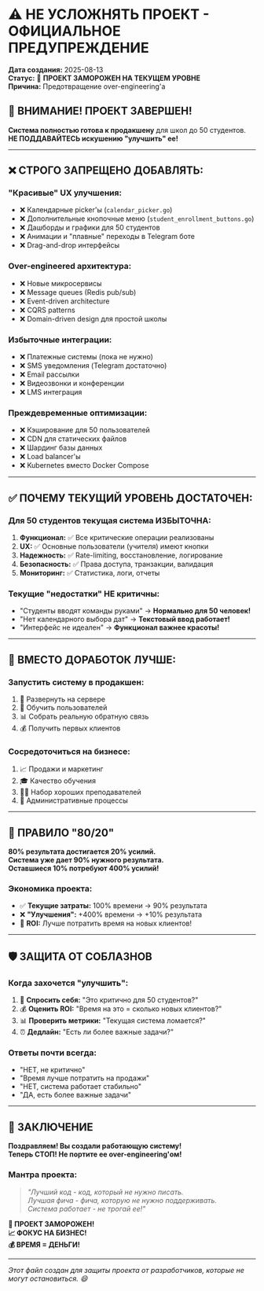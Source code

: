 # ⚠️ НЕ УСЛОЖНЯТЬ ПРОЕКТ - ОФИЦИАЛЬНОЕ ПРЕДУПРЕЖДЕНИЕ

**Дата создания:** 2025-08-13  
**Статус:** 🛑 **ПРОЕКТ ЗАМОРОЖЕН НА ТЕКУЩЕМ УРОВНЕ**  
**Причина:** Предотвращение over-engineering'а

## 🚨 ВНИМАНИЕ! ПРОЕКТ ЗАВЕРШЕН!

**Система полностью готова к продакшену** для школ до 50 студентов.  
**НЕ ПОДДАВАЙТЕСЬ искушению "улучшить" ее!**

---

## ❌ СТРОГО ЗАПРЕЩЕНО ДОБАВЛЯТЬ:

### **"Красивые" UX улучшения:**
- ❌ Календарные picker'ы (`calendar_picker.go`)
- ❌ Дополнительные кнопочные меню (`student_enrollment_buttons.go`)
- ❌ Дашборды и графики для 50 студентов
- ❌ Анимации и "плавные" переходы в Telegram боте
- ❌ Drag-and-drop интерфейсы

### **Over-engineered архитектура:**
- ❌ Новые микросервисы
- ❌ Message queues (Redis pub/sub)
- ❌ Event-driven architecture
- ❌ CQRS patterns
- ❌ Domain-driven design для простой школы

### **Избыточные интеграции:**
- ❌ Платежные системы (пока не нужно)
- ❌ SMS уведомления (Telegram достаточно)
- ❌ Email рассылки
- ❌ Видеозвонки и конференции
- ❌ LMS интеграция

### **Преждевременные оптимизации:**
- ❌ Кэширование для 50 пользователей
- ❌ CDN для статических файлов
- ❌ Шардинг базы данных
- ❌ Load balancer'ы
- ❌ Kubernetes вместо Docker Compose

---

## ✅ ПОЧЕМУ ТЕКУЩИЙ УРОВЕНЬ ДОСТАТОЧЕН:

### **Для 50 студентов текущая система ИЗБЫТОЧНА:**
1. **Функционал:** ✅ Все критические операции реализованы
2. **UX:** ✅ Основные пользователи (учителя) имеют кнопки
3. **Надежность:** ✅ Rate-limiting, восстановление, логирование
4. **Безопасность:** ✅ Права доступа, транзакции, валидация
5. **Мониторинг:** ✅ Статистика, логи, отчеты

### **Текущие "недостатки" НЕ критичны:**
- "Студенты вводят команды руками" → **Нормально для 50 человек!**
- "Нет календарного выбора дат" → **Текстовый ввод работает!**
- "Интерфейс не идеален" → **Функционал важнее красоты!**

---

## 🎯 ВМЕСТО ДОРАБОТОК ЛУЧШЕ:

### **Запустить систему в продакшен:**
1. 🚀 Развернуть на сервере
2. 👥 Обучить пользователей
3. 📊 Собрать реальную обратную связь
4. 💰 Получить первых клиентов

### **Сосредоточиться на бизнесе:**
1. 📈 Продажи и маркетинг
2. 🎓 Качество обучения  
3. 👨‍🏫 Набор хороших преподавателей
4. 📝 Административные процессы

---

## 🏁 ПРАВИЛО "80/20"

**80% результата достигается 20% усилий.**  
**Система уже дает 90% нужного результата.**  
**Оставшиеся 10% потребуют 400% усилий!**

### **Экономика проекта:**
- ✅ **Текущие затраты:** 100% времени → 90% результата
- ❌ **"Улучшения":** +400% времени → +10% результата
- 🎯 **ROI:** Лучше потратить время на новых клиентов!

---

## 🛡️ ЗАЩИТА ОТ СОБЛАЗНОВ

### **Когда захочется "улучшить":**
1. 🤔 **Спросить себя:** "Это критично для 50 студентов?"
2. 💰 **Оценить ROI:** "Время на это = сколько новых клиентов?"
3. 📊 **Проверить метрики:** "Текущая система ломается?"
4. ⏰ **Дедлайн:** "Есть ли более важные задачи?"

### **Ответы почти всегда:**
- "НЕТ, не критично"
- "Время лучше потратить на продажи"
- "НЕТ, система работает стабильно" 
- "ДА, есть более важные задачи"

---

## 🎉 ЗАКЛЮЧЕНИЕ

**Поздравляем! Вы создали работающую систему!**  
**Теперь СТОП! Не портите ее over-engineering'ом!**

### **Мантра проекта:**
> *"Лучший код - код, который не нужно писать.  
> Лучшая фича - фича, которую не нужно поддерживать.  
> Система работает - не трогай ее!"*

**🛑 ПРОЕКТ ЗАМОРОЖЕН!**  
**📈 ФОКУС НА БИЗНЕС!**  
**💰 ВРЕМЯ = ДЕНЬГИ!**

---

*Этот файл создан для защиты проекта от разработчиков, которые не могут остановиться. 😄*
